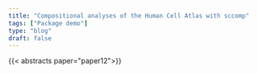 ```yaml
---
title: "Compositional analyses of the Human Cell Atlas with sccomp"
tags: ["Package demo"]
type: "blog"
draft: false
---
```


{{< abstracts paper="paper12">}}


